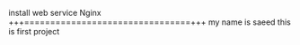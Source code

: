 install web service Nginx
+++================================+++
 my name is saeed
 this is first project 
